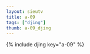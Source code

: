 ```yaml
--- 
layout: sieutv
title: a-09
tags: ["djing"]
thumb: a-09_djing
---
```

{% include djing key="a-09" %} 
